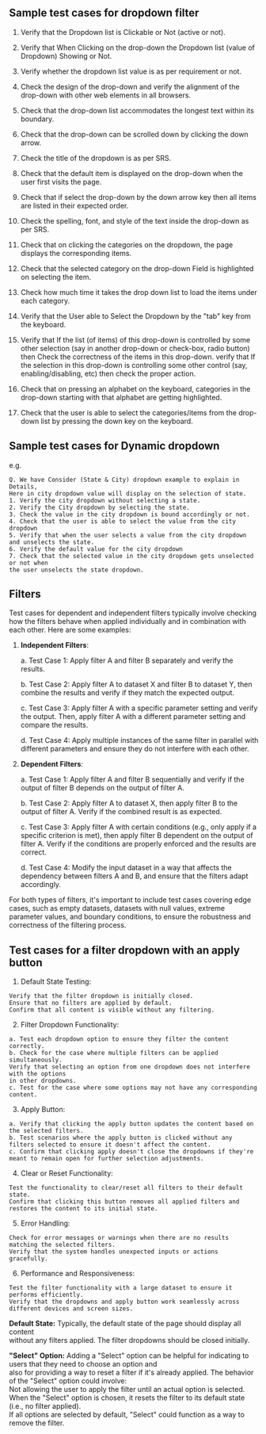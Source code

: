 ## Sample test cases for dropdown filter
1. Verify that the Dropdown list is Clickable or Not (active or not).

2. Verify that When Clicking on the drop-down the Dropdown list (value of Dropdown) Showing or Not.

3. Verify whether the dropdown list value is as per requirement or not.

4. Check the design of the drop-down and verify the alignment of the drop-down with other web elements in all browsers.

5. Check that the drop-down list accommodates the longest text within its boundary.

6. Check that the drop-down can be scrolled down by clicking the down arrow.

7. Check the title of the dropdown is as per SRS.

8. Check that the default item is displayed on the drop-down when the user first visits the page.

9. Check that if select the drop-down by the down arrow key then all items are listed in their expected order.

10. Check the spelling, font, and style of the text inside the drop-down as per SRS.

11. Check that on clicking the categories on the dropdown, the page displays the corresponding items.

12. Check that the selected category on the drop-down Field is highlighted on selecting the item.

13. Check how much time it takes the drop down list to load the items under each category.

14. Verify that the User able to Select the Dropdown by the "tab" key from the keyboard.

15. Verify that If the list (of items) of this drop-down is controlled by some other selection (say in another drop-down or check-box, radio button) then Check the correctness of the items in this drop-down.
verify that If the selection in this drop-down is controlling some other control (say, enabling/disabling, etc) then check the proper action.

16. Check that on pressing an alphabet on the keyboard, categories in the drop-down starting with that alphabet are getting highlighted.

17. Check that the user is able to select the categories/items from the drop-down list by pressing the down key on the keyboard.

## Sample test cases for Dynamic dropdown
e.g. 
```
Q. We have Consider (State & City) dropdown example to explain in Details, 
Here in city dropdown value will display on the selection of state.
1. Verify the city dropdown without selecting a state.
2. Verify the City dropdown by selecting the state.
3. Check the value in the city dropdown is bound accordingly or not.
4. Check that the user is able to select the value from the city dropdown 
5. Verify that when the user selects a value from the city dropdown and unselects the state.
6. Verify the default value for the city dropdown 
7. Check that the selected value in the city dropdown gets unselected or not when 
the user unselects the state dropdown.
```

## Filters
Test cases for dependent and independent filters typically involve checking how the filters behave when applied individually and in combination with each other. Here are some examples:

1. **Independent Filters**:
   
   a. Test Case 1: Apply filter A and filter B separately and verify the results.
   
   b. Test Case 2: Apply filter A to dataset X and filter B to dataset Y, then combine the results and verify if they match the expected output.
   
   c. Test Case 3: Apply filter A with a specific parameter setting and verify the output. Then, apply filter A with a different parameter setting and compare the results.
   
   d. Test Case 4: Apply multiple instances of the same filter in parallel with different parameters and ensure they do not interfere with each other.

2. **Dependent Filters**:
   
   a. Test Case 1: Apply filter A and filter B sequentially and verify if the output of filter B depends on the output of filter A.
   
   b. Test Case 2: Apply filter A to dataset X, then apply filter B to the output of filter A. Verify if the combined result is as expected.
   
   c. Test Case 3: Apply filter A with certain conditions (e.g., only apply if a specific criterion is met), then apply filter B dependent on the output of filter A. Verify if the conditions are properly enforced and the results are correct.
   
   d. Test Case 4: Modify the input dataset in a way that affects the dependency between filters A and B, and ensure that the filters adapt accordingly.

For both types of filters, it's important to include test cases covering edge cases, such as empty datasets, datasets with null values, extreme parameter values, and boundary conditions, to ensure the robustness and correctness of the filtering process.

## Test cases for a filter dropdown with an apply button 

1. Default State Testing:
```
Verify that the filter dropdown is initially closed.
Ensure that no filters are applied by default.
Confirm that all content is visible without any filtering.
```
2. Filter Dropdown Functionality:
```
a. Test each dropdown option to ensure they filter the content correctly.
b. Check for the case where multiple filters can be applied simultaneously.
Verify that selecting an option from one dropdown does not interfere with the options 
in other dropdowns.
c. Test for the case where some options may not have any corresponding content.
```

3. Apply Button:
```
a. Verify that clicking the apply button updates the content based on the selected filters.
b. Test scenarios where the apply button is clicked without any filters selected to ensure it doesn't affect the content.
c. Confirm that clicking apply doesn't close the dropdowns if they're meant to remain open for further selection adjustments.
```
4. Clear or Reset Functionality:
```
Test the functionality to clear/reset all filters to their default state.
Confirm that clicking this button removes all applied filters and restores the content to its initial state.
```
5. Error Handling:

```
Check for error messages or warnings when there are no results matching the selected filters.
Verify that the system handles unexpected inputs or actions gracefully.
```
6. Performance and Responsiveness:

```
Test the filter functionality with a large dataset to ensure it performs efficiently.
Verify that the dropdowns and apply button work seamlessly across different devices and screen sizes.
```

**Default State:** 
Typically, the default state of the page should display all content   
without any filters applied. The filter dropdowns should be closed initially.

**"Select" Option:** Adding a "Select" option can be helpful for indicating to users that they need to choose an option and   
also for providing a way to reset a filter if it's already applied. The behavior of the "Select" option could involve:  
Not allowing the user to apply the filter until an actual option is selected.  
When the "Select" option is chosen, it resets the filter to its default state (i.e., no filter applied).  
If all options are selected by default, "Select" could function as a way to remove the filter.
